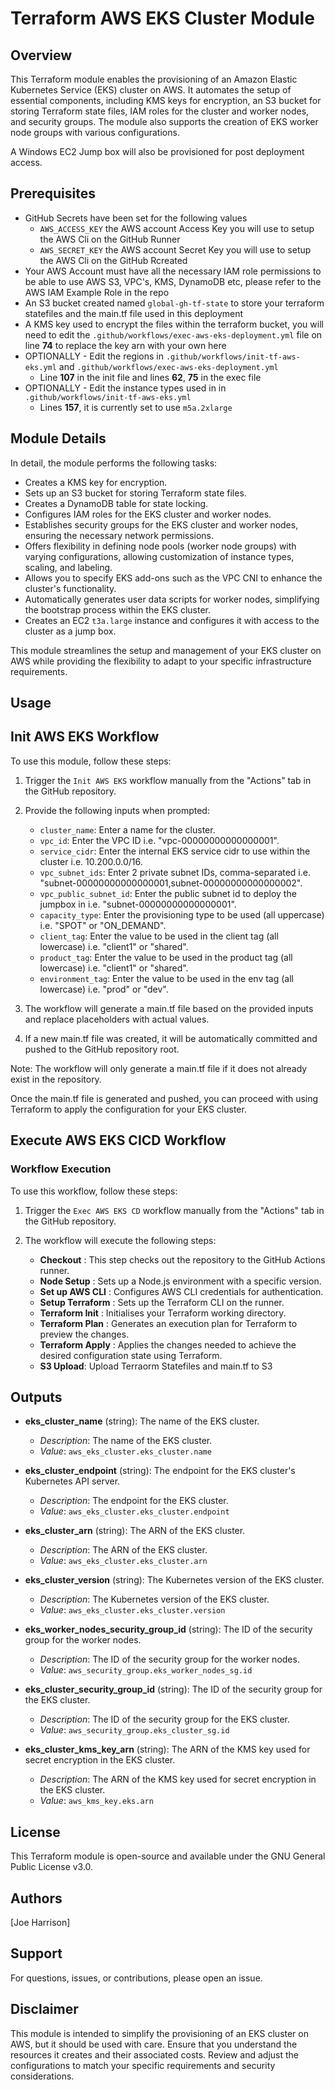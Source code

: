 # Terraform AWS EKS Cluster Module

## Overview

This Terraform module enables the provisioning of an Amazon Elastic Kubernetes Service (EKS) cluster on AWS. It automates the setup of essential components, including KMS keys for encryption, an S3 bucket for storing Terraform state files, IAM roles for the cluster and worker nodes, and security groups. The module also supports the creation of EKS worker node groups with various configurations.

A Windows EC2 Jump box will also be provisioned for post deployment access.

## Prerequisites
- GitHub Secrets have been set for the following values
   - `AWS_ACCESS_KEY` the AWS account Access Key you will use to setup the AWS Cli on the GitHub Runner
   - `AWS_SECRET_KEY` the AWS account Secret Key you will use to setup the AWS Cli on the GitHub Rcreated
- Your AWS Account must have all the necessary IAM role permissions to be able to use AWS S3, VPC's, KMS, DynamoDB etc, please refer to the AWS IAM Example Role in the repo
- An S3 bucket created named `global-gh-tf-state` to store your terraform statefiles and the main.tf file used in this deployment
- A KMS key used to encrypt the files within the terraform bucket, you will need to edit the `.github/workflows/exec-aws-eks-deployment.yml` file on line **74** to replace the key arn with your own here
- OPTIONALLY - Edit the regions in `.github/workflows/init-tf-aws-eks.yml` and  `.github/workflows/exec-aws-eks-deployment.yml`
    - Line **107** in the init file and lines **62**, **75** in the exec file
- OPTIONALLY - Edit the instance types used in in `.github/workflows/init-tf-aws-eks.yml`
    - Lines **157**, it is currently set to use `m5a.2xlarge`

## Module Details

In detail, the module performs the following tasks:

   - Creates a KMS key for encryption.
   - Sets up an S3 bucket for storing Terraform state files.
   - Creates a DynamoDB table for state locking.
   - Configures IAM roles for the EKS cluster and worker nodes.
   - Establishes security groups for the EKS cluster and worker nodes, ensuring the necessary network permissions.
   - Offers flexibility in defining node pools (worker node groups) with varying configurations, allowing customization of instance types, scaling, and labeling.
   - Allows you to specify EKS add-ons such as the VPC CNI to enhance the cluster's functionality.
   - Automatically generates user data scripts for worker nodes, simplifying the bootstrap process within the EKS cluster.
   - Creates an EC2 `t3a.large` instance and configures it with access to the cluster as a jump box.

This module streamlines the setup and management of your EKS cluster on AWS while providing the flexibility to adapt to your specific infrastructure requirements.

## Usage

## Init AWS EKS Workflow
To use this module, follow these steps:

1. Trigger the `Init AWS EKS` workflow manually from the "Actions" tab in the GitHub repository.

2. Provide the following inputs when prompted:

   - `cluster_name`: Enter a name for the cluster.
   - `vpc_id`: Enter the VPC ID i.e. "vpc-00000000000000001".
   - `service_cidr`: Enter the internal EKS service cidr to use within the cluster i.e. 10.200.0.0/16.
   - `vpc_subnet_ids`: Enter 2 private subnet IDs, comma-separated i.e. "subnet-00000000000000001,subnet-00000000000000002".
   - `vpc_public_subnet_id`: Enter the public subnet id to deploy the jumpbox in i.e. "subnet-00000000000000001".
   - `capacity_type`: Enter the provisioning type to be used (all uppercase) i.e. "SPOT" or "ON_DEMAND".
   - `client_tag`: Enter the value to be used in the client tag (all lowercase) i.e. "client1" or "shared".
   - `product_tag`: Enter the value to be used in the product tag (all lowercase) i.e. "client1" or "shared".
   - `environment_tag`: Enter the value to be used in the env tag (all lowercase) i.e. "prod" or "dev".

3. The workflow will generate a main.tf file based on the provided inputs and replace placeholders with actual values.

4. If a new main.tf file was created, it will be automatically committed and pushed to the GitHub repository root.

Note: The workflow will only generate a main.tf file if it does not already exist in the repository.

Once the main.tf file is generated and pushed, you can proceed with using Terraform to apply the configuration for your EKS cluster.

## Execute AWS EKS CICD Workflow

### Workflow Execution

To use this workflow, follow these steps:

1. Trigger the `Exec AWS EKS CD` workflow manually from the "Actions" tab in the GitHub repository.

2. The workflow will execute the following steps:

   - **Checkout** : This step checks out the repository to the GitHub Actions runner.
   - **Node Setup** : Sets up a Node.js environment with a specific version.
   - **Set up AWS CLI** : Configures AWS CLI credentials for authentication.
   - **Setup Terraform** : Sets up the Terraform CLI on the runner.
   - **Terraform Init** : Initialises your Terraform working directory.
   - **Terraform Plan** : Generates an execution plan for Terraform to preview the changes.
   - **Terraform Apply** : Applies the changes needed to achieve the desired configuration state using Terraform.
   - **S3 Upload**: Upload Terraorm Statefiles and main.tf to S3   

## Outputs

- **eks_cluster_name** (string): The name of the EKS cluster.
  - *Description*: The name of the EKS cluster.
  - *Value*: `aws_eks_cluster.eks_cluster.name`

- **eks_cluster_endpoint** (string): The endpoint for the EKS cluster's Kubernetes API server.
  - *Description*: The endpoint for the EKS cluster.
  - *Value*: `aws_eks_cluster.eks_cluster.endpoint`

- **eks_cluster_arn** (string): The ARN of the EKS cluster.
  - *Description*: The ARN of the EKS cluster.
  - *Value*: `aws_eks_cluster.eks_cluster.arn`

- **eks_cluster_version** (string): The Kubernetes version of the EKS cluster.
  - *Description*: The Kubernetes version of the EKS cluster.
  - *Value*: `aws_eks_cluster.eks_cluster.version`

- **eks_worker_nodes_security_group_id** (string): The ID of the security group for the worker nodes.
  - *Description*: The ID of the security group for the worker nodes.
  - *Value*: `aws_security_group.eks_worker_nodes_sg.id`

- **eks_cluster_security_group_id** (string): The ID of the security group for the EKS cluster.
  - *Description*: The ID of the security group for the EKS cluster.
  - *Value*: `aws_security_group.eks_cluster_sg.id`

- **eks_cluster_kms_key_arn** (string): The ARN of the KMS key used for secret encryption in the EKS cluster.
  - *Description*: The ARN of the KMS key used for secret encryption in the EKS cluster.
  - *Value*: `aws_kms_key.eks.arn`
  
## License

This Terraform module is open-source and available under the GNU General Public License v3.0.

## Authors

[Joe Harrison]

## Support

For questions, issues, or contributions, please open an issue.

## Disclaimer

This module is intended to simplify the provisioning of an EKS cluster on AWS, but it should be used with care. Ensure that you understand the resources it creates and their associated costs. Review and adjust the configurations to match your specific requirements and security considerations.
